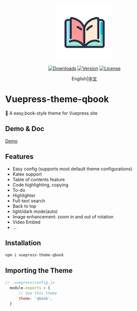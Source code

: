 <p align="center">
    <img width="180" src="./assets/icon.png" alt="logo">
</p>
<p align="center">
<a href="#"><img src="https://img.shields.io/npm/dt/vuepress-theme-qbook.svg" alt="Downloads"></a>
  <a href="https://www.npmjs.com/package/vuepress-theme-qbook"><img src="https://img.shields.io/npm/v/vuepress-theme-qbook.svg" alt="Version"></a>
  <a href="https://github.com/open17/vuepress-theme-qbook/blob/master/LICENSE"><img src="https://img.shields.io/npm/l/vuepress-theme-qbook.svg" alt="License"></a>
</p>

<div align="center">
  English|<a href="https://github.com/open17/vuepress-theme-qbook/blob/master/README_cn.md"><span>中文</span></a>
</div>

# Vuepress-theme-qbook
🍉 A easy,book-style theme for Vuepress site 

## Demo & Doc
[Demo](https://open17.github.io/vuepress-theme-qbook/)

## Features
- Easy config (supports most default theme configurations)
- Katex support
- Table of contents feature
- Code highlighting, copying
- To-do
- Highlighter
- Full-text search
- Back to top
- light/dark mode(auto)
- Image enhancement: zoom in and out of rotation
- Video Embed
- ...



## Installation
```
npm i vuepress-theme-qbook
```
## Importing the Theme
```js
// .vuepress/config.js
  module.exports = {
      // Use this theme
      theme: 'qbook',
  }
```

